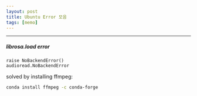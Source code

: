 ```yaml
---
layout: post
title: Ubuntu Error 모음
tags: [memo]
---
```

---
##### librosa.load error
```
raise NoBackendError() 
audioread.NoBackendError
```
solved by installing ffmpeg:
```bash
conda install ffmpeg -c conda-forge
```
